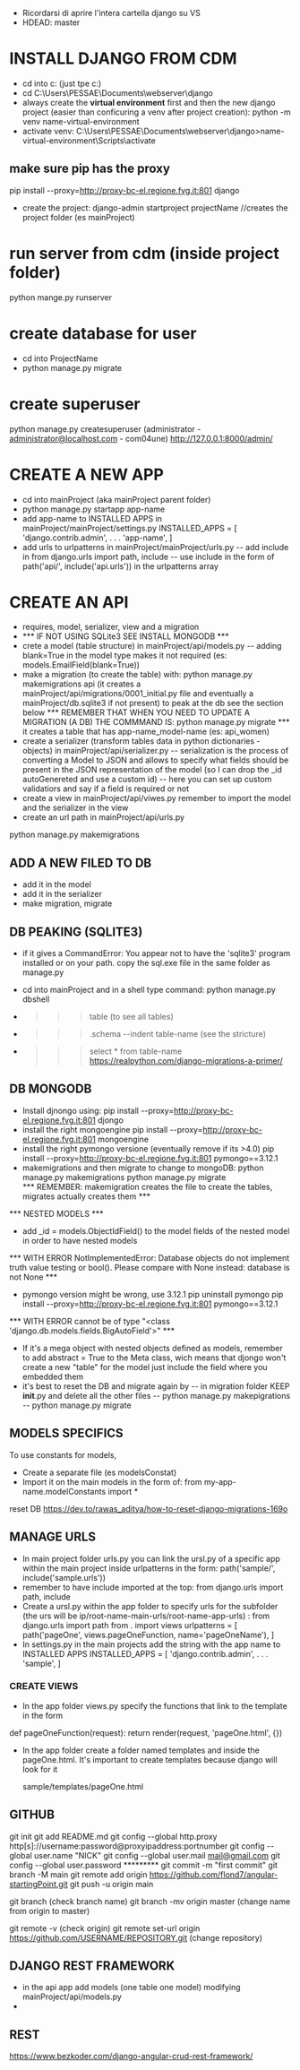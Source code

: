 - Ricordarsi di aprire l'intera cartella django su VS
- HDEAD: master

# INSTALL DJANGO FROM CDM 
- cd into c: (just tpe c:)
- cd C:\Users\PESSAE\Documents\webserver\django
- always create the **virtual environment** first and then the new django project (easier than conficuring a venv after project creation):
  python -m venv name-virtual-environment
- activate venv:
  C:\Users\PESSAE\Documents\webserver\django>name-virtual-environment\Scripts\activate

## make sure pip has the proxy
pip install --proxy=http://proxy-bc-el.regione.fvg.it:801 django
- create the project:
  django-admin startproject projectName  //creates the project folder (es mainProject)

# run server from cdm (inside project folder)
python mange.py runserver

# create database for user
- cd into ProjectName
- python manage.py migrate

# create superuser
python manage.py createsuperuser
(administrator - administrator@localhost.com - com04une)
http://127.0.0.1:8000/admin/

# CREATE A NEW APP
- cd into mainProject (aka mainProject parent folder)
- python manage.py startapp app-name
- add app-name to INSTALLED APPS in mainProject/mainProject/settings.py
  INSTALLED_APPS = [
    'django.contrib.admin',
    . . .
    'app-name',
  ]
- add urls to urlpatterns in mainProject/mainProject/urls.py 
  -- add include in    from django.urls import path, include
  -- use include in the form of path('api/', include('api.urls')) in the urlpatterns array

# CREATE AN API
- requires, model, serializer, view and a migration
- *** IF NOT USING SQLite3 SEE INSTALL MONGODB ***
- crete a model (table structure) in mainProject/api/models.py
  -- adding blank=True in the model type makes it not required (es: models.EmailField(blank=True))
- make a migration (to create the table) with: python manage.py makemigrations api
  (it creates a mainProject/api/migrations/0001_initial.py file and eventually a mainProject/db.sqlite3 if not present)
  to peak at the db see the section below
  *** REMEMBER THAT WHEN YOU NEED TO UPDATE A MIGRATION (A DB) THE COMMMAND IS: python manage.py migrate ***
  it creates a table that has app-name_model-name (es: api_women)
- create a serializer (transform tables data in python dictionaries - objects) in mainProject/api/serializer.py
  -- serialization is the process of converting a Model to JSON and allows to specify what fields should be present in the JSON representation of the model (so I can drop the _id autoGenereted and use a custom id)
  -- here you can set up custom validatiors and say if a field is required or not
- create a view in mainProject/api/viwes.py
  remember to import the model and the serializer in the view
- create an url path in mainProject/api/urls.py

python manage.py makemigrations

## ADD A NEW FILED TO DB
- add it in the model
- add it in the serializer
- make migration, migrate

## DB PEAKING (SQLITE3)
- if it gives a CommandError: You appear not to have the 'sqlite3' program installed or on your path. copy the sql.exe file in the same folder as manage.py

- cd into mainProject and in a shell type command: python manage.py dbshell
- >>> table (to see all tables)
- >>> .schema --indent table-name (see the stricture)
- >>> select * from table-name
https://realpython.com/django-migrations-a-primer/

## DB MONGODB
- Install djnongo using: 
  pip install --proxy=http://proxy-bc-el.regione.fvg.it:801 djongo
- install the right mongoengine
  pip install --proxy=http://proxy-bc-el.regione.fvg.it:801 mongoengine
- install the right pymongo versione (eventually remove if its >4.0)
  pip install --proxy=http://proxy-bc-el.regione.fvg.it:801 pymongo==3.12.1 
- makemigrations and then migrate to change to mongoDB:
  python manage.py makemigrations
  python manage.py migrate  
  *** REMEMBER: makemigration creates the file to create the tables, migrates actually creates them ***

*** NESTED MODELS ***
- add _id = models.ObjectIdField() to the model fields of the nested model in order to have nested models

*** WITH ERROR NotImplementedError: Database objects do not implement truth value testing or bool(). Please compare with None instead: database is not None ***
- pymongo version might be wrong, use 3.12.1
  pip uninstall pymongo
  pip install --proxy=http://proxy-bc-el.regione.fvg.it:801 pymongo==3.12.1 

*** WITH ERROR cannot be of type "<class \'django.db.models.fields.BigAutoField\'>" ***
- If it's a mega object with nested objects defined as models, remember to add abstract = True to the Meta class, wich means that djongo won't create a new "table" for the model just include the field where you embedded them
- it's best to reset the DB and migrate again by
  -- in migration folder KEEP __init__.py and delete all the other files 
  -- python manage.py makepigrations
  -- python manage.py migrate


## MODELS SPECIFICS
To use constants for models, 
- Create a separate file (es modelsConstat)
- Import it on the main models in the form of: from my-app-name.modelConstants import *
  

reset DB
https://dev.to/rawas_aditya/how-to-reset-django-migrations-169o


## MANAGE URLS
- In main project folder urls.py you can link the ursl.py of a specific app within the main project inside urlpatterns in the form:
  path('sample/', include('sample.urls'))
- remember to have include imported at the top:
  from django.urls import path, include
- Create a ursl.py within the app folder to specify urls for the subfolder (the urs will be ip/root-name-main-urls/root-name-app-urls) :
  from django.urls import path
  from . import views
  urlpatterns = [
    path('pageOne', views.pageOneFunction, name='pageOneName'),
  ]
- In settings.py in the main projects add the string with the app name to INSTALLED APPS
  INSTALLED_APPS = [
    'django.contrib.admin',
    . . .
    'sample',
  ]



### CREATE VIEWS
- In the app folder views.py specify the functions that link to the template in the form

def pageOneFunction(request):
    return render(request, 'pageOne.html', {})

- In the app folder create a folder named templates and inside the pageOne.html. It's important to create templates because django will look for it

    sample/templates/pageOne.html



## GITHUB
git init 
git add README.md 
git config --global http.proxy http[s]://username:password@proxyipaddress:portnumber 
git config --global user.name "NICK" 
git config --global user.mail mail@gmail.com 
git config --global user.password ********* 
git commit -m "first commit" 
git branch -M main 
git remote add origin https://github.com/flond7/angular-startingPoint.git 
git push -u origin main

git branch (check branch name)
git branch -mv origin master (change name from origin to master)

git remote -v (check origin)
git remote set-url origin https://github.com/USERNAME/REPOSITORY.git (change repository)



## DJANGO REST FRAMEWORK
- in the api app add models (one table one model) modifying mainProject/api/models.py
- 





## REST
https://www.bezkoder.com/django-angular-crud-rest-framework/